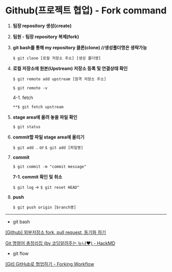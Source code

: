 # Github(프로젝트 협업) - Fork command


1. **팀장 repository 생성(create)**


1. **팀원 - 팀장 repository 복제(fork)**


1. **git bash를 통해 my repository 클론(clone) //생성폴더명은 생략가능**
    
    `$ git clone [로컬 저장소 주소] [생성 폴더명]`
    


1. **로컬 저장소에 원본(Upstream) 저장소 등록 및 연결상태 확인**
    
    `$ git remote add upstream [원격 저장소 주소]`
    
    `$ git remote -v`
    
    4-1. fetch
    
    `**$ git fetch upstream`
    
    

1. **stage area에 올려 놓을 파일 확인**
    
    `$ git status`
    


1. **commit할 파일 stage area에 올리기**
    
    `$ git add .` or `$ git add [파일명]`
    


1. **commit**
    
    `$ git commit -m "commit message"`
    
    **7-1. commit 확인 및 취소**
    
    `$ git log` → `$ git reset HEAD^`
    


1. **push**
    
    `$ git push origin [branch명]`
    

---

- git bash

[[Github] 외부저장소 fork, pull request, 동기화 하기](https://velog.io/@jisubin12/Github-외부저장소-fork-pull-request-동기화-하기)

[Git 명령어 총정리집 (by 코딩알려주는 누나❤) - HackMD](https://hackmd.io/@oW_dDxdsRoSpl0M64Tfg2g/ByfwpNJ-K)

- git flow

[[Git] GitHub로 협업하기 - Forking Workflow](https://velog.io/@hyowon_lee/Git-GitHub로-협업하기-Forking-Workflow)
